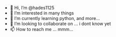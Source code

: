 - 👋 Hi, I’m @hades1125
- 👀 I’m interested in many things
- 🌱 I’m currently learning python, and more...
- 💞️ I’m looking to collaborate on ... i dont know yet
- 📫 How to reach me ... mmm...

<!---
hades1125/hades1125 is a ✨ special ✨ repository because its `README.md` (this file) appears on your GitHub profile.
You can click the Preview link to take a look at your changes.
--->
